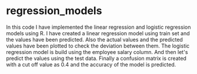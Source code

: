 # regression_models
In this code I have implemented the linear regression and logistic regression models using R.
I have created a linear regression model using train set and the values have been predicted.
Also the actual values and the predicted values have been plotted to check the deviation between them. The logistic regression model is build using the employee salary column. 
And then let's predict the values using the test data. Finally a confusion matrix is created with a cut off value as 0.4 and the accuracy of the model is predicted.
